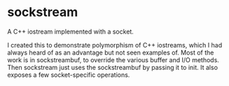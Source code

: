 sockstream
==========

A C++ iostream implemented with a socket.

I created this to demonstrate polymorphism of C++ iostreams, which I had
always heard of as an advantage but not seen examples of. Most of the work is
in sockstreambuf, to override the various buffer and I/O methods. Then
sockstream just uses the sockstreambuf by passing it to init. It also exposes
a few socket-specific operations.
